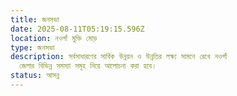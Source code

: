 ```yaml
---
title: জনসভা
date: 2025-08-11T05:19:15.596Z
location: নওগাঁ মুক্তি মোড়
type: জনসভা
description: সর্বসাধারণের সার্বিক উন্নয়ন ও উন্নতির লক্ষ্য সামনে রেখে নওগাঁ
  জেলার বিভিন্ন সমস্যা সমূহ নিয়ে আলোচনা করা হবে।
status: আসন্ন
---
```

